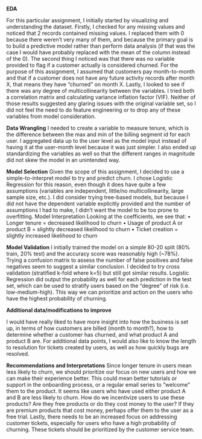 **EDA**

For this particular assignment, I initially started by visualizing and understanding the dataset. Firstly, I checked for any missing values and noticed that 2 records contained missing values. I replaced them with 0 because there weren’t very many of them, and because the primary goal is to build a predictive model rather than perform data analysis (if that was the case I would have probably replaced with the mean of the column instead of the 0).
The second thing I noticed was that there was no variable provided to flag if a customer actually is considered churned. For the purpose of this assignment, I assumed that customers pay month-to-month and that if a customer does not have any future activity records after month X, that means they have “churned” on month X.
Lastly, I looked to see if there was any degree of multicollinearity between the variables. I tried both a correlation matrix and calculating variance inflation factor (VIF). Neither of those results suggested any glaring issues with the original variable set, so I did not feel the need to do feature engineering or to drop any of these variables from model consideration.

**Data Wrangling**
I needed to create a variable to measure tenure, which is the difference between the max and min of the billing segment id for each user. I aggregated data up to the user level as the model input instead of having it at the user-month level because it was just simpler.
I also ended up standardizing the variables as well so that the different ranges in magnitude did not skew the model in an unintended way.

**Model Selection**
Given the scope of this assignment, I decided to use a simple-to-interpret model to try and predict churn. I chose Logistic Regression for this reason, even though it does have quite a few assumptions (variables are independent, little/no multicollinearity, large sample size, etc.). I did consider trying tree-based models, but because I did not have the dependent variable explicitly provided and the number of assumptions I had to make, I didn’t want the model to be too prone to overfitting.
Model Interpretation
Looking at the coefficients, we see that:
•	Longer tenure = decreased likelihood to churn
•	Usage of product A or product B  = slightly decreased likelihood to churn
•	Ticket creation = slightly increased likelihood to churn

**Model Validation**
I initially trained the model on a simple 80-20 split (80% train, 20% test) and the accuracy score was reasonably high (~78%). Trying a confusion matrix to assess the number of false positives and false negatives seem to suggest a similar conclusion.
I decided to try cross validation (stratified k-fold where k=5) but still got similar results. Logistic Regression did output the probability as well for each prediction in the test set, which can be used to stratify users based on the “degree” of risk (i.e. low-medium-high). This way we can prioritize and action on the users who have the highest probability of churning.

**Additional data/modifications to improve**

I would have really liked to have more insight into how the business is set up, in terms of how customers are billed (month to month?), how to determine whether a customer has churned, and what product A and product B are. 
For additional data points, I would also like to know the length to resolution for tickets created by users, as well as how quickly bugs are resolved.

**Recommendations and Interpretations**
Since longer tenure in users mean less likely to churn, we should prioritize our focus on new users and how we can make their experience better. This could mean better tutorials or support in the onboarding process, or a regular email series to “welcome” them to the product.
It seems like users who have used either product A and B are less likely to churn. How do we incentivize users to use these products? Are they free products or do they cost money to the user? If they are premium products that cost money, perhaps offer them to the user as a free trial.
Lastly, there needs to be an increased focus on addressing customer tickets, especially for users who have a high probability of churning. These tickets should be prioritized by the customer service team.
